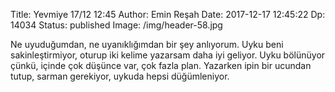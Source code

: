 Title: Yevmiye 17/12 12:45
Author: Emin Reşah
Date:  2017-12-17 12:45:22
Dp: 14034
Status: published
Image: /img/header-58.jpg

Ne uyuduğumdan, ne uyanıklığımdan bir şey anlıyorum. Uyku beni sakinleştirmiyor,
oturup iki kelime yazarsam daha iyi geliyor. Uyku bölünüyor çünkü, içinde çok
düşünce var, çok fazla plan. Yazarken ipin bir ucundan tutup, sarman gerekiyor,
uykuda hepsi düğümleniyor.

